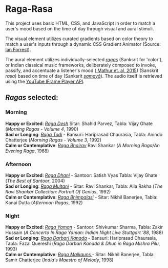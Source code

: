# Raga-Rasa

This project uses basic HTML, CSS, and JavaScript in order to match a user's mood  based on the time of day through visual and aural stimuli. 

The visual element utilizes curated gradients based on color theory to match a user's inputs through a dynamic CSS Gradient Animator (Source: <a href="https://www.gradient-animator.com/" target="_blank">Ian Forrest</a>).

The aural element utilizes individually-selected <a href="https://en.wikipedia.org/wiki/Raga" target="_blank">_ragas_</a> (Sanksrit for 'color'), or Indian classical music frameworks, deliberately composed to invoke, passify, and accentuate a listener's mood (<a href="https://www.frontiersin.org/articles/10.3389/fpsyg.2015.00513/full#:~:text=The%20ragas%20with%20emotion%20labels,Todi%2C%20Basant%20Mukhari%2C%20Lalit."> Mathur et. al, 2015</a>) (Sanskrit _rasa_) based on time of day (Sanksrit <a href="https://en.wikipedia.org/wiki/Samayā">_samayā_</a>). The audio itself is retrieved using the <a href="https://developers.google.com/youtube/iframe_api_reference" target="_blank"> YouTube IFrame Player API</a>.

**<h2>_Ragas_ selected:</h2>**

**<h3>Morning</h3>**
**Happy or Excited**: <a href="https://www.youtube.com/watch?v=7oQj5Qh5ScU">_Raga Desh_</a> Sitar: Shahid Parvez, Tabla: Vijay Ghate (_Morning Ragas - Volume 4_, 1990)<br>
**Sad or Longing**: <a href="https://www.youtube.com/watch?v=IfA7ZeIZv78">_Raga Todi_</a> - Bansuri: Hariprasad Chaurasia, Tabla: Anindo Chatterjee (_Morning Ragas - Volume 3_, 1992)<br>
**Calm or Contemplative**: <a href ="https://www.youtube.com/watch?v=toBbAcTzGPM">_Raga Bhairav_</a> Ravi Shankar (_A Morning Raga/An Evening Raga_, 1968)</a>

**<h3>Afternoon</h3>**
**Happy or Excited**: <a href="https://www.youtube.com/watch?v=tW6RWP54Tsg">_Raga Dhani_</a> - Santoor: Satish Vyas Tabla: Vijay Ghate (_The Best of Santoor_, 2004)<br>
**Sad or Longing**: <a href="https://www.youtube.com/watch?v=fB9gMVtDFKs">_Raga Multani_</a> - Sitar: Ravi Shankar, Tabla: Alla Rakha (_The Ravi Shankar Collection: Portrait Of Genius_, 1992)<br>
**Calm or Contemplative**: <a href="https://www.youtube.com/watch?v=YdHe4dTc4Dw">_Raga Bhimpalasi_</a> - Sitar: Nikhil Banerjee, Tabla: Kanai Dutta (_Afternoon Ragas_, 1992)

**<h3>Night</h3>**
**Happy or Excited**: <a href="https://www.youtube.com/watch?v=I4LP3ziNTlU">_Raga Yaman_</a> - Santoor: Shivkumar Sharma, Tabla: Zakir Hussain (_A Concerto In Raga Yaman: Indian Night Live Stuttgart '88_, 1988)<br>
**Sad or Longing**: <a href="https://www.youtube.com/watch?v=TGQ6LIB8Z6E">_Raga Darbari Kanada_</a> - Bansuri: Hariprasad Chaurasia, Tabla: Fazal Quereshi (_Raga Darbari Kanada & Dhun in Raga Mishra Pilu_, 1993)<br>
**Calm or Contemplative**: <a href="https://www.youtube.com/watch?v=ydQWGnMIpq0">_Raga Malkauns_ </a> - Sitar: Nikhil Banerjee, Tabla: Samir Chatterjee (_India's Maestro of Melody_, 1998)